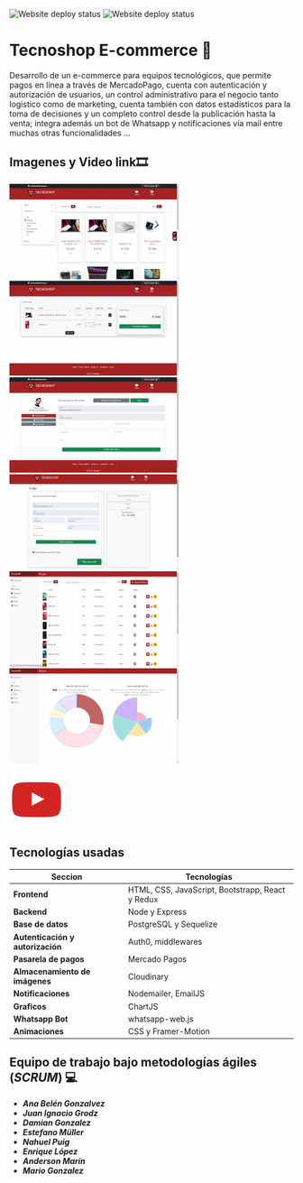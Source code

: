 ![Website deploy status](https://img.shields.io/website?url=https%3A%2F%2Fe-commerce-tecnoshop.vercel.app)
![Website deploy status](https://img.shields.io/website?label=server&url=https%3A%2F%2Fe-commerce-technoshop.up.railway.app%2F)


# Tecnoshop E-commerce 🔻

Desarrollo de un e-commerce para equipos tecnológicos, que permite pagos en línea a través de MercadoPago, cuenta con autenticación y autorización de usuarios, un control administrativo para el negocio tanto logistico como de marketing, cuenta también con datos estadísticos para la toma de decisiones y un completo control desde la publicación hasta la venta; integra además un bot de Whatsapp y notificaciones vía mail entre muchas otras funcionalidades ...

## Imagenes y Video link🎞

<img src="./client/public/images/1.webp" width="300" alt="home" />
<img src="./client/public/images/2.webp" width="300" alt="cart" />
<img src="./client/public/images/3.webp" width="300" alt="profile" />
<img src="./client/public/images/4.webp" width="300" alt="payment" />
<img src="./client/public/images/5.webp" width="300" alt="dashboard" />
<img src="./client/public/images/6.webp" width="300" alt="graphics" />

[![Watch the video](./client/public/YouTube.png)](https://youtu.be/UWWrFgAO3vo)



## Tecnologías usadas

| Seccion                          | Tecnologías                                       |
| -------------------------------- | ------------------------------------------------- |
| **Frontend**                     |  HTML, CSS, JavaScript, Bootstrapp, React y Redux |
| **Backend**                      |  Node y Express                                   |
| **Base de datos**                |  PostgreSQL y Sequelize                           |
| **Autenticación y autorización** |  Auth0, middlewares                               |
| **Pasarela de pagos**            |  Mercado Pagos                                    |
| **Almacenamiento de imágenes**   |  Cloudinary                                       |
| **Notificaciones**               |  Nodemailer, EmailJS                              |
| **Graficos**                     |  ChartJS                                          |
| **Whatsapp Bot**                 |  whatsapp-web.js                                  |
| **Animaciones**                  |  CSS y Framer-Motion                              |

## Equipo de trabajo bajo metodologías ágiles (***SCRUM***) 💻

- ***Ana Belén Gonzalvez***
- ***Juan Ignacio Grodz***
- ***Damian Gonzalez***
- ***Estefano Müller***
- ***Nahuel Puig***
- ***Enrique López***
- ***Anderson Marín***
- ***Mario Gonzalez***
